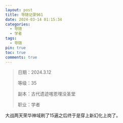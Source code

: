 ```yaml
---
layout: post
title: 导随记录961
date: 2024-03-14 01:15:34
categories:
  - 导随
  - 学者
tags:
  - 导随
pin: true
toc: true
comments: true
---
```

> 日期：2024.3.12
>
> 等级：35
>
> 副本：古代遗迹喀恩埋没圣堂
>
> 职业：学者

大战两天荣华神域刷了15遍之后终于是穿上新幻化上岗了。
